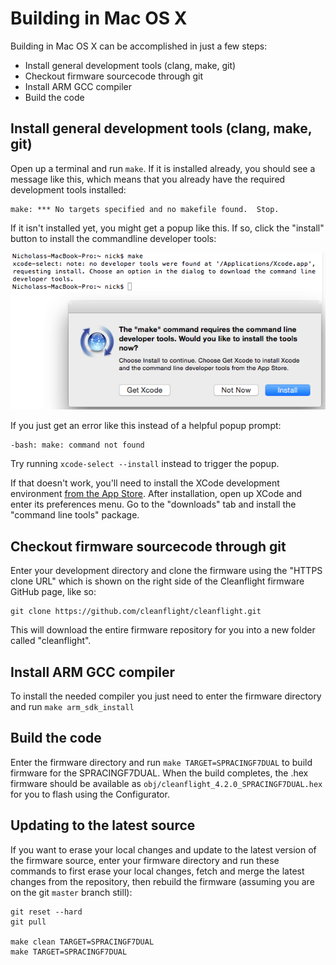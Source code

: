# Building in Mac OS X

Building in Mac OS X can be accomplished in just a few steps:

* Install general development tools (clang, make, git)
* Checkout firmware sourcecode through git
* Install ARM GCC compiler
* Build the code

## Install general development tools (clang, make, git)

Open up a terminal and run `make`. If it is installed already, you should see a message like this, which means that you
already have the required development tools installed:

```
make: *** No targets specified and no makefile found.  Stop.
```

If it isn't installed yet, you might get a popup like this. If so, click the "install" button to install the commandline
developer tools:

![Prompt to install developer tools](assets/mac-prompt-tools-install.png)

If you just get an error like this instead of a helpful popup prompt:

```
-bash: make: command not found
```

Try running `xcode-select --install` instead to trigger the popup.

If that doesn't work, you'll need to install the XCode development environment [from the App Store][]. After
installation, open up XCode and enter its preferences menu. Go to the "downloads" tab and install the 
"command line tools" package.

[from the App Store]: https://itunes.apple.com/us/app/xcode/id497799835

## Checkout firmware sourcecode through git

Enter your development directory and clone the firmware using the "HTTPS clone URL" which is shown on
the right side of the Cleanflight firmware GitHub page, like so:

```
git clone https://github.com/cleanflight/cleanflight.git
```

This will download the entire firmware repository for you into a new folder called "cleanflight".

[Cleanflight repository]: https://github.com/cleanflight/cleanflight

## Install ARM GCC compiler

To install the needed compiler you just need to enter the firmware directory and run `make arm_sdk_install`

## Build the code

Enter the firmware directory and run `make TARGET=SPRACINGF7DUAL` to build firmware for the SPRACINGF7DUAL. When the build completes,
the .hex firmware should be available as `obj/cleanflight_4.2.0_SPRACINGF7DUAL.hex` for you to flash using the
Configurator.

## Updating to the latest source

If you want to erase your local changes and update to the latest version of the firmware source, enter your
firmware directory and run these commands to first erase your local changes, fetch and merge the latest
changes from the repository, then rebuild the firmware (assuming you are on the git `master` branch still):

```
git reset --hard
git pull

make clean TARGET=SPRACINGF7DUAL
make TARGET=SPRACINGF7DUAL
```
